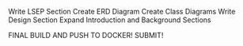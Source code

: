 Write LSEP Section
Create ERD Diagram
Create Class Diagrams
Write Design Section
Expand Introduction and Background Sections

FINAL BUILD AND PUSH TO DOCKER!
SUBMIT!